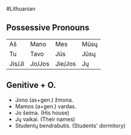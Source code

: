 #Lithuanian 

## Possessive Pronouns

|  |  |  |  |
| ---- | ---- | ---- | ---- |
| Aš | Mano | Mes | Mūsų |
| Tu | Tavo | Jūs | Jūsų |
| Jis/Ji | Jo/Jos | Jie/Jos | Jų |

## Genitive + O.

- Jono (as+gen.) žmona.
- Mamos (a+gen.) vardas.
- Jo šeima. (His house)
- Jų vaikai. (Their names)
- Studentų bendrabutis. (Students' dormitory)